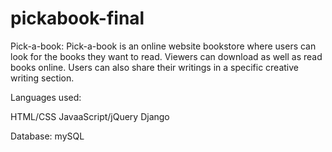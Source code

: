 # pickabook-final

Pick-a-book: Pick-a-book is an online website bookstore where users can look for the books they want to read. Viewers can download as well as read books online.
Users can also share their writings in a specific creative writing section. 


Languages used:

HTML/CSS
JavaaScript/jQuery
Django

Database: mySQL

